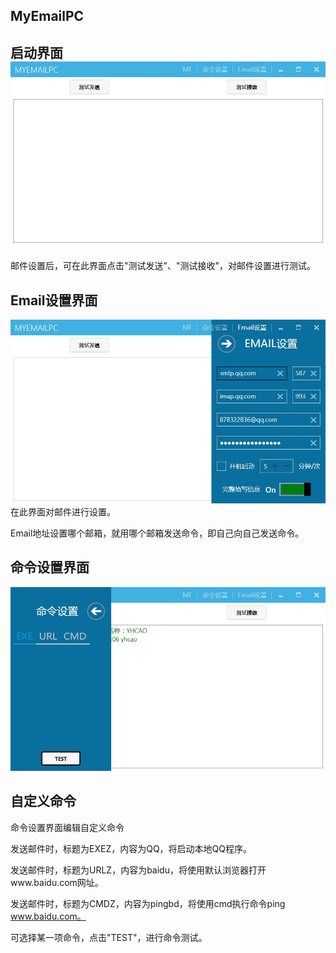 ## MyEmailPC

## 启动界面![](/assets/1.jpg)

邮件设置后，可在此界面点击"测试发送"、"测试接收"，对邮件设置进行测试。

## Email设置界面

![](/assets/2.jpg)在此界面对邮件进行设置。

Email地址设置哪个邮箱，就用哪个邮箱发送命令，即自己向自己发送命令。

## 命令设置界面

![](/assets/3.jpg)

## 自定义命令

命令设置界面编辑自定义命令

发送邮件时，标题为EXEZ，内容为QQ，将启动本地QQ程序。

发送邮件时，标题为URLZ，内容为baidu，将使用默认浏览器打开www.baidu.com网址。

发送邮件时，标题为CMDZ，内容为pingbd，将使用cmd执行命令ping www.baidu.com。

可选择某一项命令，点击"TEST"，进行命令测试。

